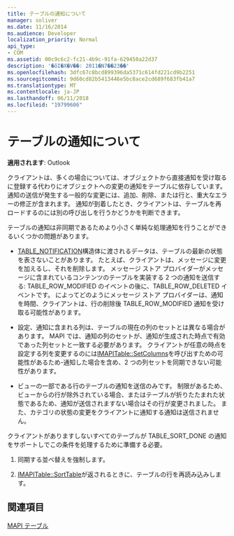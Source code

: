 ```yaml
---
title: テーブルの通知について
manager: soliver
ms.date: 11/16/2014
ms.audience: Developer
localization_priority: Normal
api_type:
- COM
ms.assetid: 00c9c6c2-fc21-4b9c-91fa-629450a22d37
description: '�ŏI�X�V��: 2011�N7��23��'
ms.openlocfilehash: 3dfc67c8bcd899396da5371c614fd221cd9b2251
ms.sourcegitcommit: 9d60cd82b5413446e5bc8ace2cd689f683fb41a7
ms.translationtype: MT
ms.contentlocale: ja-JP
ms.lasthandoff: 06/11/2018
ms.locfileid: "19799606"
---
```

# <a name="about-table-notifications"></a>テーブルの通知について

  
  
**適用されます**: Outlook 
  
クライアントは、多くの場合については、オブジェクトから直接通知を受け取るに登録する代わりにオブジェクトへの変更の通知をテーブルに依存しています。 通知の送信が発生する一般的な変更には、追加、削除、または行と、重大なエラーの修正が含まれます。 通知が到着したとき、クライアントは、テーブルを再ロードするのには別の呼び出しを行うかどうかを判断できます。 
  
テーブルの通知は非同期であるためより小さく単純な処理通知を行うことができるいくつかの問題があります。
  
- [TABLE_NOTIFICATION](table_notification.md)構造体に渡されるデータは、テーブルの最新の状態を表さないことがあります。 たとえば、クライアントは、メッセージに変更を加えるし、それを削除します。 メッセージ ストア プロバイダーがメッセージに含まれているコンテンツのテーブルを実装する 2 つの通知を送信する: TABLE_ROW_MODIFIED のイベントの後に、TABLE_ROW_DELETED イベントです。 によってどのようにメッセージ ストア プロバイダーは、通知を時間、クライアントは、行の削除後 TABLE_ROW_MODIFIED 通知を受け取る可能性があります。 
    
- 設定、通知に含まれる列は、テーブルの現在の列のセットとは異なる場合があります。 MAPI では、通知の列のセットが、通知が生成された時点で有効であった列セットと一致する必要があります。 クライアントが任意の時点を設定する列を変更するのには[IMAPITable::SetColumns](imapitable-setcolumns.md)を呼び出すための可能性があるため-通知した場合を含め、2 つの列セットを同期できない可能性があります。 
    
- ビューの一部である行のテーブルの通知を送信のみです。 制限があるため、ビューからの行が除外されている場合、またはテーブルが折りたたまれた状態であるため、通知が送信されますない場合はその行が変更されました。 また、カテゴリの状態の変更をクライアントに通知する通知は送信されません。
    
クライアントがありますしないすべてのテーブルが TABLE_SORT_DONE の通知をサポートしでこの条件を処理するために準備する必要。
  
1. 同期する並べ替えを強制します。
    
2. [IMAPITable::SortTable](imapitable-sorttable.md)が返されるときに、テーブルの行を再読み込みします。 
    
## <a name="see-also"></a>関連項目



[MAPI テーブル](mapi-tables.md)

